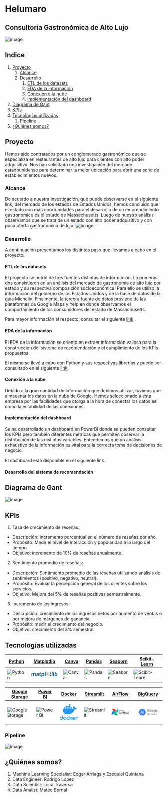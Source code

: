 # Helumaro
## Consultoría Gastronómica de Alto Lujo
![image](https://github.com/LucaTraversa17/ProyectoFinalHenry/assets/88990751/05a158fe-3be2-47c8-b792-9768185ce583)

## Indice
1. [Proyecto](#proyecto)
   1. [Alcance](#alcance)
   2. [Desarrollo](#desarrollo)
        1. [ETL de los datasets](#etl-de-los-datasets)
        2. [EDA de la información](#eda-de-la-información)
        3. [Conexión a la nube](#conexión-a-la-nube)
        4. [Implementación del dashboard](#implementación-del-dashboard)
3. [Diagrama de Gant](#diagrama-de-gant)
4. [KPIs](#kpis)
5. [Tecnologías utilizadas](#tecnologías-utilizadas)
   1. [Pipeline](#pipeline)
6. [¿Quiénes somos?](#quiénes-somos)

## Proyecto

Hemos sido contratados por un conglomerado gastronómico que se especializa en restaurantes de alto lujo para clientes con alto poder adquisitivo. Nos han solicitado una investigación del mercado estadounidense para determinar la mejor ubicación para abrir una serie de establecimientos nuevos. 

### Alcance
De acuerdo a nuestra investigación, que puede observarse en el siguiente link, del mercado de los estados de Estados Unidos, hemos concluido que el estado con más oportunidades para el desarrollo de un emprendimiento gastronómico es el estado de Massachusetts. Luego de nuestro análisis observamos que se trata de un estado con alto poder adquisitivo y con poca oferta gastronómica de lujo. 
![image](https://github.com/LucaTraversa17/ProyectoFinalHenry/assets/88990751/a3f4d590-bd0a-4586-8af9-71cf2410e8d6)



### Desarrollo
A continuación presentamos los distintos paso que llevamos a cabo en el proyecto. 
#### ETL de los datasets
El proyecto se nutrió de tres fuentes distintas de información. La primeras dos consistieron en un análisis del mercado de gastronomía de alto lujo por estado y su respectiva composición socioeconómica. Para ello se utilizó la información del gobierno de los Estados Unidos y de la base de datos de la guía Michelin. Finalmente, la tercera fuente de datos proviene de las plataformas de Google Maps y Yelp en donde observamos el comportamiento de los consumidores del estado de Massachusetts. 

Para mayor información al respecto, consultar el siguiente [link](ETL). 

#### EDA de la información
El EDA de la información se orientó en extraer información valiosa para la construcción del sistema de recomendación y el cumplimiento de los KPIs propuestos. 

El mismo se llevó a cabo con Python y sus respectivas librerías y puede ser consultado en el siguiente [link](AnalisisExploratorioMercado). 

#### Conexión a la nube
Debido a la gran cantidad de información que debimos utilizar, tuvimos que almacenar los datos en la nube de Google. Hemos seleccionado a esta empresa por las facilidades que otorga a la hora de conectar los datos así como la estabilidad de las conexiones.  

#### Implementación del dashboard
Se ha desarrollado un dashboard en PowerBI donde se pueden consultar los KPIs pero también diferentes métricas que permiten observar la distribución de las distintas variables. Entendemos que un análisis exhaustivo de la información es vital para la correcta toma de decisiones de negocio.

El dashboard está disponible en el siguiente link. 

#### Desarrollo del sistema de recomendación 

## Diagrama de Gant

![image](https://github.com/LucaTraversa17/ProyectoFinalHenry/assets/88990751/acc2cdaf-c9e8-42c7-8025-b6c24d2c5325)



## KPIs 
1. Tasa de crecimiento de reseñas:
  - Descripción: Incremento porcentual en el número de reseñas por año.
  - Propósito: Medir el nivel de interacción y popularidad a lo largo del tiempo.
  - Objetivo: incremento de 10% de reseñas anualmente.
2. Sentimiento promedio de reseñas:
  - Descripción: Sentimiento promedio de las reseñas utilizando análisis de sentimientos (positivo, negativo, neutral).
  - Propósito: Evaluar la percepción general de los clientes sobre los servicios.
  - Objetivo: Mejora del 5% de reseñas positivas semestralmente.  
3. Incremento de los ingresos:
  - Descripción: crecimiento de los ingresos netos por aumento de ventas o por mejora de márgenes de ganancia.
  - Propósito: medir el crecimiento del negocio.
  - Objetivo: crecimiento del 3% semestral. 

## Tecnologías utilizadas

| [Python](https://www.python.org/) | [Matplotlib](https://matplotlib.org/) | [Canva](https://www.canva.com/) | [Pandas](https://pandas.pydata.org/) | [Seaborn](https://seaborn.pydata.org/) | [Scikit-Learn](https://scikit-learn.org/stable/) |
| --- | --- | --- | --- | --- | --- |
| <img src="https://www.python.org/static/community_logos/python-logo.png" alt="Python" width="100"/> | <img src="https://github.com/LucaTraversa17/ProyectoFinalHenry/blob/main/img/logos/matplotlib.png" alt="Matplotlib" width="100"/> | <img src="https://static.canva.com/web/images/12487a1e0770d29351bd4ce4f87ec8fe.svg" alt="Canva" width="100"/> | <img src="https://pandas.pydata.org/static/img/pandas_mark.svg" alt="Pandas" width="100"/> | <img src="https://seaborn.pydata.org/_images/logo-wide-lightbg.svg" alt="Seaborn" width="100"/> | <img src="https://scikit-learn.org/stable/_static/scikit-learn-logo-small.png" alt="Scikit-Learn" width="100"/> |

| [Google Storage](https://cloud.google.com/storage) | [Power BI](https://powerbi.microsoft.com/) | [Docker](https://www.docker.com/) | [Streamlit](https://streamlit.io/) | [AirFlow](https://airflow.apache.org/) | [BigQuery](https://cloud.google.com/bigquery) |
| --- | --- | --- | --- | --- | --- |
| <img src="https://cloud.google.com/images/social-icon-google-cloud-1200-630.png" alt="Google Storage" width="100"/> | <img src="https://powerbi.microsoft.com/pictures/shared/social/social-default-image.png" alt="Power BI" width="100"/> | <img src="https://github.com/LucaTraversa17/ProyectoFinalHenry/blob/main/img/logos/docker.png" alt="Docker" width="100"/> | <img src="https://streamlit.io/images/brand/streamlit-logo-primary-colormark-darktext.png" alt="Streamlit" width="100"/> | <img src="https://github.com/LucaTraversa17/ProyectoFinalHenry/blob/main/img/logos/airflow.png" alt="AirFlow" width="100"/> | <img src="https://github.com/LucaTraversa17/ProyectoFinalHenry/blob/main/img/logos/bigquery.png" alt="BigQuery" width="100"/> |

### Pipeline
![image](https://github.com/LucaTraversa17/ProyectoFinalHenry/assets/88990751/5df1e499-505c-4dd5-b6a4-b070e6448c40)



## ¿Quiénes somos?
1. Machine Learning Specialist: Edgar Arriaga y Ezequiel Quintana
2. Data Engineer: Rodrigo Lopez
3. Data Scientist: Luca Traversa 
4. Data Analist: Mateo Bernal
